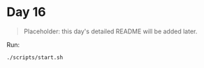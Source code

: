 # Day 16

> Placeholder: this day's detailed README will be added later.

Run:
```bash
./scripts/start.sh
```
